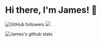 # Hi there, I'm James! 👋
![GitHub followers](https://img.shields.io/github/followers/anmol098?label=Follow&style=social)
![](https://visitor-badge.glitch.me/badge?page_id=chutiphon-k.chutiphon-k)


![James's github stats](https://github-readme-stats.vercel.app/api?username=chutiphon-k&show_icons=true&title_color=fff&icon_color=79ff97&text_color=9f9f9f&bg_color=151515&count_private=true)

<!-- ![Top Langs](https://github-readme-stats.vercel.app/api/top-langs?username=chutiphon-k&hide=c%23&layout=compact&title_color=fff&icon_color=79ff97&text_color=9f9f9f&bg_color=151515) -->

<!--
**chutiphon-k/chutiphon-k** is a ✨ _special_ ✨ repository because its `README.md` (this file) appears on your GitHub profile.

Here are some ideas to get you started:

- 🔭 I’m currently working on ...
- 🌱 I’m currently learning ...
- 👯 I’m looking to collaborate on ...
- 🤔 I’m looking for help with ...
- 💬 Ask me about ...
- 📫 How to reach me: ...
- 😄 Pronouns: ...
- ⚡ Fun fact: ...
-->
